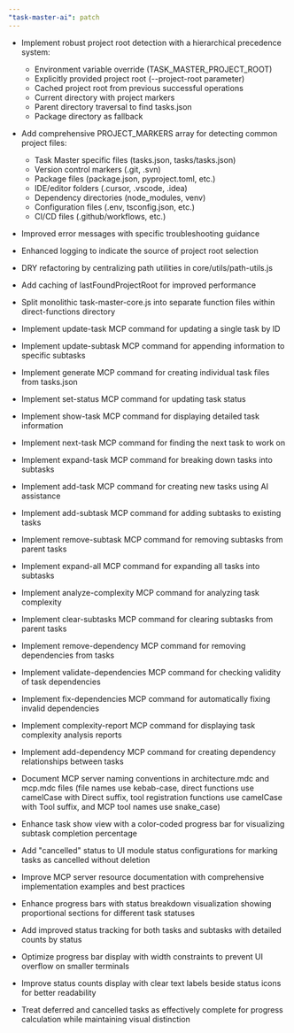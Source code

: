 ```yaml
---
"task-master-ai": patch
---
```


- Implement robust project root detection with a hierarchical precedence system:
  - Environment variable override (TASK_MASTER_PROJECT_ROOT)
  - Explicitly provided project root (--project-root parameter)
  - Cached project root from previous successful operations
  - Current directory with project markers
  - Parent directory traversal to find tasks.json
  - Package directory as fallback

- Add comprehensive PROJECT_MARKERS array for detecting common project files:
  - Task Master specific files (tasks.json, tasks/tasks.json)
  - Version control markers (.git, .svn)
  - Package files (package.json, pyproject.toml, etc.)
  - IDE/editor folders (.cursor, .vscode, .idea)
  - Dependency directories (node_modules, venv)
  - Configuration files (.env, tsconfig.json, etc.)
  - CI/CD files (.github/workflows, etc.)

- Improved error messages with specific troubleshooting guidance
- Enhanced logging to indicate the source of project root selection
- DRY refactoring by centralizing path utilities in core/utils/path-utils.js
- Add caching of lastFoundProjectRoot for improved performance

- Split monolithic task-master-core.js into separate function files within direct-functions directory
- Implement update-task MCP command for updating a single task by ID
- Implement update-subtask MCP command for appending information to specific subtasks
- Implement generate MCP command for creating individual task files from tasks.json
- Implement set-status MCP command for updating task status
- Implement show-task MCP command for displaying detailed task information
- Implement next-task MCP command for finding the next task to work on
- Implement expand-task MCP command for breaking down tasks into subtasks
- Implement add-task MCP command for creating new tasks using AI assistance
- Implement add-subtask MCP command for adding subtasks to existing tasks
- Implement remove-subtask MCP command for removing subtasks from parent tasks
- Implement expand-all MCP command for expanding all tasks into subtasks
- Implement analyze-complexity MCP command for analyzing task complexity
- Implement clear-subtasks MCP command for clearing subtasks from parent tasks
- Implement remove-dependency MCP command for removing dependencies from tasks
- Implement validate-dependencies MCP command for checking validity of task dependencies
- Implement fix-dependencies MCP command for automatically fixing invalid dependencies
- Implement complexity-report MCP command for displaying task complexity analysis reports
- Implement add-dependency MCP command for creating dependency relationships between tasks
- Document MCP server naming conventions in architecture.mdc and mcp.mdc files (file names use kebab-case, direct functions use camelCase with Direct suffix, tool registration functions use camelCase with Tool suffix, and MCP tool names use snake_case)
- Enhance task show view with a color-coded progress bar for visualizing subtask completion percentage
- Add "cancelled" status to UI module status configurations for marking tasks as cancelled without deletion
- Improve MCP server resource documentation with comprehensive implementation examples and best practices
- Enhance progress bars with status breakdown visualization showing proportional sections for different task statuses
- Add improved status tracking for both tasks and subtasks with detailed counts by status
- Optimize progress bar display with width constraints to prevent UI overflow on smaller terminals
- Improve status counts display with clear text labels beside status icons for better readability
- Treat deferred and cancelled tasks as effectively complete for progress calculation while maintaining visual distinction
